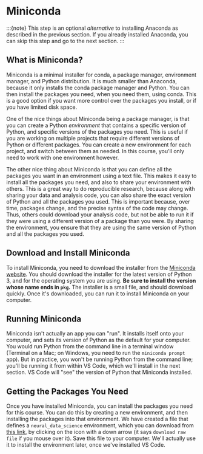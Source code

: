 # Miniconda

:::{note}
This step is an optional *alternative* to installing Anaconda as described in the previous section. If you already installed Anaconda, you can skip this step and go to the next section.
:::

## What is Miniconda?

Miniconda is a minimal installer for conda, a package manager, environment manager, and Python distribution. It is much smaller than Anaconda, because it only installs the conda package manager and Python. You can then install the packages you need, when you need them, using conda. This is a good option if you want more control over the packages you install, or if you have limited disk space.

One of the nice things about Miniconda being a package manager, is that you can create a Python *environment* that contains a specific version of Python, and specific versions of the packages you need. This is useful if you are working on multiple projects that require different versions of Python or different packages. You can create a new environment for each project, and switch between them as needed. In this course, you'll only need to work with one environment however.

The other nice thing about Miniconda is that you can define all the packages you want in an environment using a text file. This makes it easy to install all the packages you need, and also to share your environment with others. This is a great way to do reproducible research, because along with sharing your data and analysis code, you can also share the exact version of Python and all the packages you used. This is important because, over time, packages change, and the precise syntax of the code may change. Thus, others could download your analysis code, but not be able to run it if they were using a different version of a package than you were. By sharing the environment, you ensure that they are using the same version of Python and all the packages you used.

## Download and Install Miniconda

To install Miniconda, you need to download the installer from the [Miniconda website](https://docs.conda.io/en/latest/miniconda.html). You should download the installer for the latest version of Python 3, and for the operating system you are using. **Be sure to install the version whose name ends in `pkg`.** The installer is a small file, and should download quickly. Once it's downloaded, you can run it to install Miniconda on your computer.

## Running Miniconda

Miniconda isn't actually an app you can "run". It installs itself onto your computer, and sets its version of Python as the default for your computer. You would run Python from the command line in a terminal window (Terminal on a Mac; on Windows, you need to run the `miniconda prompt` app). But in practice, you won't be running Python from the command line; you'll be running it from within VS Code, which we'll install in the next section. VS Code will "see" the version of Python that Miniconda installed.

## Getting the Packages You Need

Once you have installed Miniconda, you can install the packages you need for this course. You can do this by creating a new environment, and then installing the packages into that environment. We have created a file that defines a `neural_data_science` environment, which you can download from [this link](https://github.com/neural-data-science/python_environment/blob/main/neural_data_science.yml), by clicking on the icon with a down arrow (it says `download raw file` if you mouse over it). Save this file to your computer. We'll actually use it to install the environment later, once we've installed VS Code.
